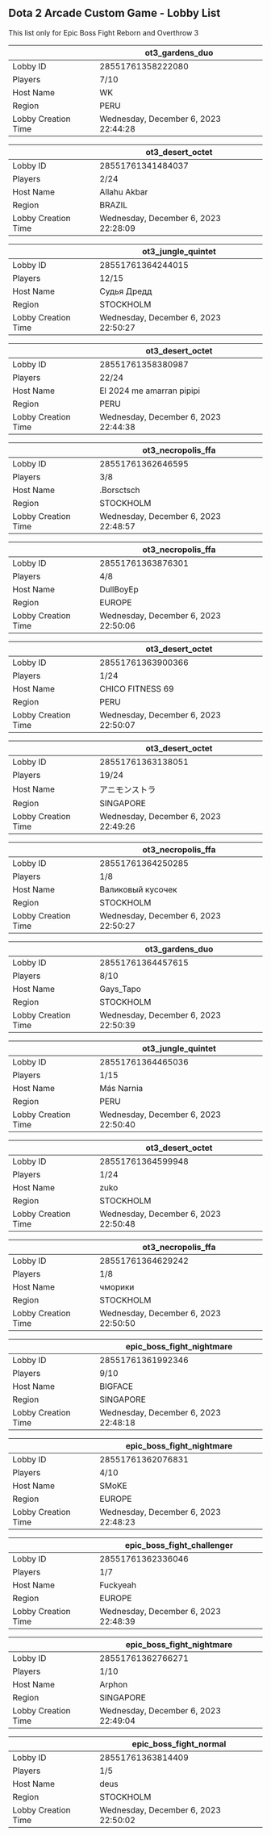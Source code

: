 ## Dota 2 Arcade Custom Game - Lobby List

This list only for Epic Boss Fight Reborn and Overthrow 3

|  | ot3_gardens_duo |
| ------ | ------ |
| Lobby ID | 28551761358222080 |
| Players | 7/10 |
| Host Name | WK |
| Region | PERU |
| Lobby Creation Time | Wednesday, December 6, 2023 22:44:28 |


|  | ot3_desert_octet |
| ------ | ------ |
| Lobby ID | 28551761341484037 |
| Players | 2/24 |
| Host Name | Allahu Akbar |
| Region | BRAZIL |
| Lobby Creation Time | Wednesday, December 6, 2023 22:28:09 |


|  | ot3_jungle_quintet |
| ------ | ------ |
| Lobby ID | 28551761364244015 |
| Players | 12/15 |
| Host Name | Судья Дредд |
| Region | STOCKHOLM |
| Lobby Creation Time | Wednesday, December 6, 2023 22:50:27 |


|  | ot3_desert_octet |
| ------ | ------ |
| Lobby ID | 28551761358380987 |
| Players | 22/24 |
| Host Name | El 2024 me amarran pipipi |
| Region | PERU |
| Lobby Creation Time | Wednesday, December 6, 2023 22:44:38 |


|  | ot3_necropolis_ffa |
| ------ | ------ |
| Lobby ID | 28551761362646595 |
| Players | 3/8 |
| Host Name | .Borsctsch |
| Region | STOCKHOLM |
| Lobby Creation Time | Wednesday, December 6, 2023 22:48:57 |


|  | ot3_necropolis_ffa |
| ------ | ------ |
| Lobby ID | 28551761363876301 |
| Players | 4/8 |
| Host Name | DullBoyEp |
| Region | EUROPE |
| Lobby Creation Time | Wednesday, December 6, 2023 22:50:06 |


|  | ot3_desert_octet |
| ------ | ------ |
| Lobby ID | 28551761363900366 |
| Players | 1/24 |
| Host Name | CHICO FITNESS 69 |
| Region | PERU |
| Lobby Creation Time | Wednesday, December 6, 2023 22:50:07 |


|  | ot3_desert_octet |
| ------ | ------ |
| Lobby ID | 28551761363138051 |
| Players | 19/24 |
| Host Name | アニモンストラ |
| Region | SINGAPORE |
| Lobby Creation Time | Wednesday, December 6, 2023 22:49:26 |


|  | ot3_necropolis_ffa |
| ------ | ------ |
| Lobby ID | 28551761364250285 |
| Players | 1/8 |
| Host Name | Валиковый кусочек |
| Region | STOCKHOLM |
| Lobby Creation Time | Wednesday, December 6, 2023 22:50:27 |


|  | ot3_gardens_duo |
| ------ | ------ |
| Lobby ID | 28551761364457615 |
| Players | 8/10 |
| Host Name | Gays_Tapo |
| Region | STOCKHOLM |
| Lobby Creation Time | Wednesday, December 6, 2023 22:50:39 |


|  | ot3_jungle_quintet |
| ------ | ------ |
| Lobby ID | 28551761364465036 |
| Players | 1/15 |
| Host Name | Más Narnia |
| Region | PERU |
| Lobby Creation Time | Wednesday, December 6, 2023 22:50:40 |


|  | ot3_desert_octet |
| ------ | ------ |
| Lobby ID | 28551761364599948 |
| Players | 1/24 |
| Host Name | zuko |
| Region | STOCKHOLM |
| Lobby Creation Time | Wednesday, December 6, 2023 22:50:48 |


|  | ot3_necropolis_ffa |
| ------ | ------ |
| Lobby ID | 28551761364629242 |
| Players | 1/8 |
| Host Name | чморики |
| Region | STOCKHOLM |
| Lobby Creation Time | Wednesday, December 6, 2023 22:50:50 |


|  | epic_boss_fight_nightmare |
| ------ | ------ |
| Lobby ID | 28551761361992346 |
| Players | 9/10 |
| Host Name | BIGFACE |
| Region | SINGAPORE |
| Lobby Creation Time | Wednesday, December 6, 2023 22:48:18 |


|  | epic_boss_fight_nightmare |
| ------ | ------ |
| Lobby ID | 28551761362076831 |
| Players | 4/10 |
| Host Name | SMoKE |
| Region | EUROPE |
| Lobby Creation Time | Wednesday, December 6, 2023 22:48:23 |


|  | epic_boss_fight_challenger |
| ------ | ------ |
| Lobby ID | 28551761362336046 |
| Players | 1/7 |
| Host Name | Fuckyeah |
| Region | EUROPE |
| Lobby Creation Time | Wednesday, December 6, 2023 22:48:39 |


|  | epic_boss_fight_nightmare |
| ------ | ------ |
| Lobby ID | 28551761362766271 |
| Players | 1/10 |
| Host Name | Arphon |
| Region | SINGAPORE |
| Lobby Creation Time | Wednesday, December 6, 2023 22:49:04 |


|  | epic_boss_fight_normal |
| ------ | ------ |
| Lobby ID | 28551761363814409 |
| Players | 1/5 |
| Host Name | deus |
| Region | STOCKHOLM |
| Lobby Creation Time | Wednesday, December 6, 2023 22:50:02 |


